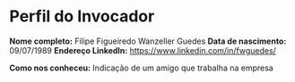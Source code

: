 Perfil do Invocador
========================

**Nome completo:**   Filipe Figueiredo Wanzeller Guedes
**Data de nascimento:**   09/07/1989
**Endereço LinkedIn:**   https://www.linkedin.com/in/fwguedes/

**Como nos conheceu:**   Indicação de um amigo que trabalha na empresa
